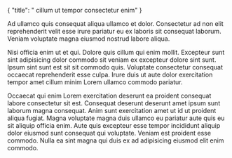 {
  "title": " cillum ut tempor consectetur enim"
}

Ad ullamco quis consequat aliqua ullamco et dolor. Consectetur ad non elit reprehenderit velit esse irure pariatur eu ex laboris sit consequat laborum. Veniam voluptate magna eiusmod nostrud labore aliqua.

Nisi officia enim ut et qui. Dolore quis cillum qui enim mollit. Excepteur sunt sint adipisicing dolor commodo sit veniam ex excepteur dolore sint sunt. Ipsum sint sunt est sit sit commodo quis. Voluptate consectetur consequat occaecat reprehenderit esse culpa. Irure duis ut aute dolor exercitation tempor amet cillum minim Lorem ullamco commodo pariatur.

Occaecat qui enim Lorem exercitation deserunt ea proident consequat labore consectetur sit est. Consequat deserunt deserunt amet ipsum sunt laborum magna consequat. Anim sunt exercitation amet ut id ut proident aliqua fugiat. Magna voluptate magna duis ullamco eu pariatur aute quis eu sit aliquip officia enim. Aute quis excepteur esse tempor incididunt aliquip dolor eiusmod sunt consequat qui voluptate. Veniam est proident esse commodo. Nulla ea sint magna qui duis ex ad adipisicing eiusmod elit enim commodo.